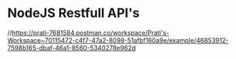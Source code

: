 # NodeJS Restfull API's

//https://prati-7681584.postman.co/workspace/Prati's-Workspace~70115472-c4f7-47a2-8098-51afbf160a9e/example/46853912-7598b165-dbaf-46a1-8560-5340278e962d

